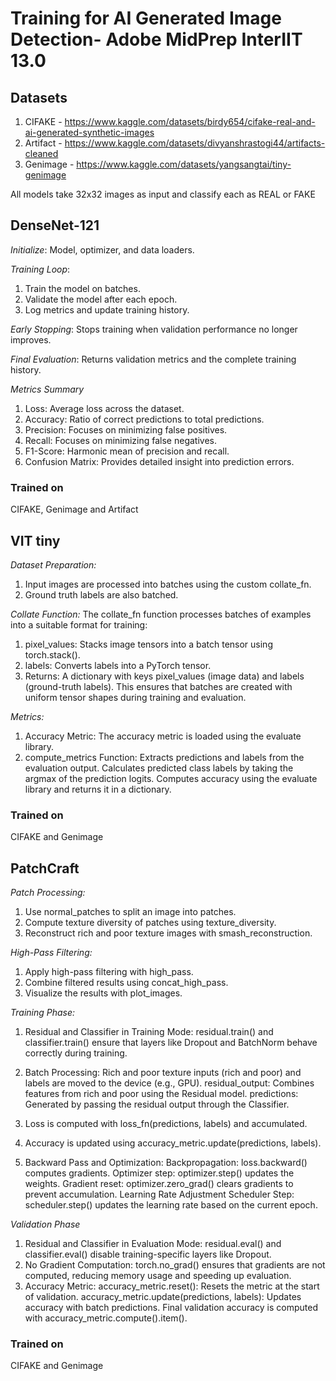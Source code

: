 #  **Training for AI Generated Image Detection- Adobe MidPrep InterIIT 13.0**
##  **Datasets**
1. CIFAKE - https://www.kaggle.com/datasets/birdy654/cifake-real-and-ai-generated-synthetic-images
2. Artifact - https://www.kaggle.com/datasets/divyanshrastogi44/artifacts-cleaned
3. Genimage - https://www.kaggle.com/datasets/yangsangtai/tiny-genimage

All models take 32x32 images as input and classify each as REAL or FAKE

## **DenseNet-121**
*Initialize*: Model, optimizer, and data loaders.

*Training Loop*:
1. Train the model on batches.
2. Validate the model after each epoch.
3. Log metrics and update training history.

*Early Stopping*: Stops training when validation performance no longer improves.

*Final Evaluation*: Returns validation metrics and the complete training history.

*Metrics Summary*
1. Loss: Average loss across the dataset.
2. Accuracy: Ratio of correct predictions to total predictions.
3. Precision: Focuses on minimizing false positives.
4. Recall: Focuses on minimizing false negatives.
5. F1-Score: Harmonic mean of precision and recall.
6. Confusion Matrix: Provides detailed insight into prediction errors.

### **Trained on**
CIFAKE, Genimage and Artifact

##  **VIT tiny**
*Dataset Preparation:*
1. Input images are processed into batches using the custom collate_fn.
2. Ground truth labels are also batched.

*Collate Function:*
The collate_fn function processes batches of examples into a suitable format for training:
1. pixel_values: Stacks image tensors into a batch tensor using torch.stack().
2. labels: Converts labels into a PyTorch tensor.
3. Returns: A dictionary with keys pixel_values (image data) and labels (ground-truth labels).
This ensures that batches are created with uniform tensor shapes during training and evaluation.

*Metrics:*
1. Accuracy Metric:
The accuracy metric is loaded using the evaluate library.
2. compute_metrics Function:
Extracts predictions and labels from the evaluation output.
Calculates predicted class labels by taking the argmax of the prediction logits.
Computes accuracy using the evaluate library and returns it in a dictionary.

### **Trained on**
CIFAKE and Genimage

##  **PatchCraft**
*Patch Processing:*
1. Use normal_patches to split an image into patches.
2. Compute texture diversity of patches using texture_diversity.
3. Reconstruct rich and poor texture images with smash_reconstruction.

*High-Pass Filtering:*
1. Apply high-pass filtering with high_pass.
2. Combine filtered results using concat_high_pass.
3. Visualize the results with plot_images.

*Training Phase:*
1. Residual and Classifier in Training Mode: residual.train() and classifier.train() ensure that layers like Dropout and BatchNorm behave correctly during training.

2. Batch Processing:
Rich and poor texture inputs (rich and poor) and labels are moved to the device (e.g., GPU).
residual_output: Combines features from rich and poor using the Residual model.
predictions: Generated by passing the residual output through the Classifier.

3. Loss is computed with loss_fn(predictions, labels) and accumulated.

4. Accuracy is updated using accuracy_metric.update(predictions, labels).

5. Backward Pass and Optimization:
Backpropagation: loss.backward() computes gradients.
Optimizer step: optimizer.step() updates the weights.
Gradient reset: optimizer.zero_grad() clears gradients to prevent accumulation.
Learning Rate Adjustment
Scheduler Step: scheduler.step() updates the learning rate based on the current epoch.

*Validation Phase*
1. Residual and Classifier in Evaluation Mode: residual.eval() and classifier.eval() disable training-specific layers like Dropout.
2. No Gradient Computation: torch.no_grad() ensures that gradients are not computed, reducing memory usage and speeding up evaluation.
3. Accuracy Metric:
accuracy_metric.reset(): Resets the metric at the start of validation.
accuracy_metric.update(predictions, labels): Updates accuracy with batch predictions.
Final validation accuracy is computed with accuracy_metric.compute().item().

### **Trained on**
CIFAKE and Genimage
